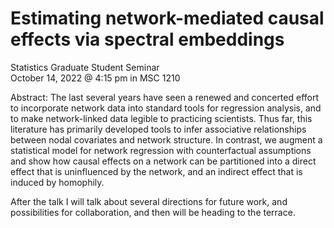 # Estimating network-mediated causal effects via spectral embeddings

Statistics Graduate Student Seminar  
October 14, 2022 @ 4:15 pm in MSC 1210  

Abstract: The last several years have seen a renewed and concerted effort to incorporate network data into standard tools for regression analysis, and to make network-linked data legible to practicing scientists. Thus far, this literature has primarily developed tools to infer associative relationships between nodal covariates and network structure. In contrast, we augment a statistical model for network regression with counterfactual assumptions and show how causal effects on a network can be partitioned into a direct effect that is uninfluenced by the network, and an indirect effect that is induced by homophily.

After the talk I will talk about several directions for future work, and possibilities for collaboration, and then will be heading to the terrace.
